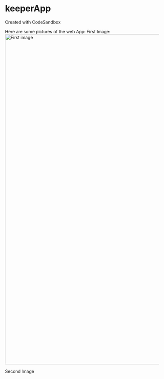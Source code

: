 # keeperApp
Created with CodeSandbox

Here are some pictures of the web App:
First Image:
<img width="1079" alt="First image" src="https://github.com/Anuragroy24/keeperApp/assets/122443089/101d1deb-60f4-4413-817c-2b1e519848c9">

Second Image
